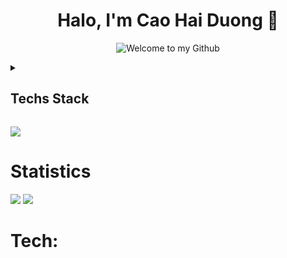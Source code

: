 <h1 align="center">Halo, I'm Cao Hai Duong 👋</h1>
<p align="center">
  <img src="https://readme-typing-svg.demolab.com?font=Fira+Code&size=23&pause=1000&color=F81C54&background=FFFFFF00&center=true&vCenter=true&width=670&height=70&lines=Welcome+to+my+Github+Profile;Web+Developer;Always learning new things" alt="Welcome to my Github">
</p>

<details>
	<summary><h2>Techs Stack</h2></summary>
	<!-- Some badges are from https://github.com/Ileriayo/markdown-badges -->
	
	<h3>Programming and Markup Languages</h3>

   	<p>
   		<a src=""><image src="https://img.shields.io/badge/c++-%2300599C.svg?style=flatlogo=c%2B%2B&logoColor=white"/></a>
   		<a src=""><image src="https://img.shields.io/badge/html5-%23E34F26.	svgstyle=flatlogo=html5&logoColor=white"/></a>
   		<a src=""><image src="https://img.shields.io/badge/python-3670A0?style=flatlogo=python&logoColor=ffdd54"/></a>
   		<a src=""><image src="https://img.shields.io/badge/css3-%231572B6.	svgstyle=flatlogo=css3&logoColor=white"/></a>
	</p>

	<h3>Hosting/SaaS</h3>

	<p>
		<a src=""><image src="https://img.shields.io/badge/	vercel-%23000000svg?style=flat&logo=vercel&	logoColor=white"/></a>
		<a src=""><image src="https://img.shields.io/badge/	react-%2320232a.svstyle=flat&logo=react&	logoColor=%2361DAFB"/></a>
		<a src=""><image src="https://img.shields.io/badge/	yarn-%232C8EBB.svstyle=flat&logo=yarn&	logoColor=white"/></a>
	</p>

	<h3>Design</h3>

	<p>

		<a src=""><image src="https://img.shields.io/badge/adobephotoshop-%2331A8Fsvg?style=flat&logo=adobephotoshop&logoColor=white"/></a>
		<a src=""><image src="https://img.shields.io/badgadobeillustrator-%23FF9A00.svg?style=flat&logo=adobeillustratologoColor=white"/></a>
		<a src=""><image src="https://img.shields.io/badgAdobe%20After%20Effects-9999FF.svg?style=flalogo=Adobe%20After%20Effects&logoColor=white"/></a>
	</p>

	<h3>Database</h3>

	<p>
		<a src=""><image src="https://img.shields.io/badge/mysql-%2300f.svstyle=flat&logo=mysql&logoColor=white"/></a>
		<a src=""><image src="https://img.shields.io/badge/postgres-%23316192.svstyle=flat&logo=postgresql&logoColor=white"/></a>
	</p>

	<h3>Other</h3>
	
	<p>
		<a src=""><image src="https://img.shields.io/badge/Linux-FCC624?style=flalogo=linux&logoColor=black"/></a>
		<a src=""><image src="https://img.shields.io/badge/Postman-FF6C3style=flat&logo=postman&logoColor=white"/></a>
	</p>
</details>

[![](https://visitcount.itsvg.in/api?id=haiduong004&icon=2&color=10)](https://visitcount.itsvg.in)

# Statistics
![](https://github-readme-stats.vercel.app/api?username=haiduong004&theme=dracula&hide_border=false&include_all_commits=true&count_private=false)
![](https://github-readme-streak-stats.herokuapp.com/?user=haiduong004&theme=dracula&hide_border=false)

# Tech:

<!-- ## MOST USED LANGUAGES-->
<!-- ![](https://github-readme-stats.vercel.app/api/top-langs/?username=haiduong004&theme=dracula&hide_border=false&include_all_commits=true&count_private=false&layout=compact)

## GitHub Trophies
![](https://github-profile-trophy.vercel.app/?username=haiduong004&theme=dracula&no-frame=false&no-bg=false&margin-w=4)

## Random Dev Quote
![](https://quotes-github-readme.vercel.app/api?type=horizontal&theme=tokyonight)

## Top Contributed Repo
![](https://github-contributor-stats.vercel.app/api?username=haiduong004&limit=5&theme=dracula&combine_all_yearly_contributions=true) -->
